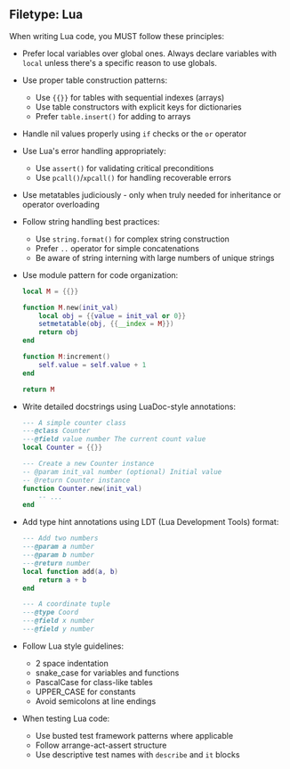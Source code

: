 ## Filetype: Lua

When writing Lua code, you MUST follow these principles:

- Prefer local variables over global ones. Always declare variables with `local` unless there's a specific reason to use globals.
- Use proper table construction patterns:
  - Use `{{}}` for tables with sequential indexes (arrays)
  - Use table constructors with explicit keys for dictionaries
  - Prefer `table.insert()` for adding to arrays
- Handle nil values properly using `if` checks or the `or` operator
- Use Lua's error handling appropriately:
  - Use `assert()` for validating critical preconditions
  - Use `pcall()`/`xpcall()` for handling recoverable errors
- Use metatables judiciously - only when truly needed for inheritance or operator overloading
- Follow string handling best practices:
  - Use `string.format()` for complex string construction
  - Prefer `..` operator for simple concatenations
  - Be aware of string interning with large numbers of unique strings
- Use module pattern for code organization:

  ```lua
  local M = {{}}

  function M.new(init_val)
      local obj = {{value = init_val or 0}}
      setmetatable(obj, {{__index = M}})
      return obj
  end

  function M:increment()
      self.value = self.value + 1
  end

  return M
  ```

- Write detailed docstrings using LuaDoc-style annotations:

  ```lua
  --- A simple counter class
  ---@class Counter
  ---@field value number The current count value
  local Counter = {{}}

  --- Create a new Counter instance
  -- @param init_val number (optional) Initial value
  -- @return Counter instance
  function Counter.new(init_val)
      -- ...
  end
  ```

- Add type hint annotations using LDT (Lua Development Tools) format:

  ```lua
  --- Add two numbers
  ---@param a number
  ---@param b number
  ---@return number
  local function add(a, b)
      return a + b
  end

  --- A coordinate tuple
  ---@type Coord
  ---@field x number
  ---@field y number
  ```

- Follow Lua style guidelines:
  - 2 space indentation
  - snake_case for variables and functions
  - PascalCase for class-like tables
  - UPPER_CASE for constants
  - Avoid semicolons at line endings
- When testing Lua code:
  - Use busted test framework patterns where applicable
  - Follow arrange-act-assert structure
  - Use descriptive test names with `describe` and `it` blocks
